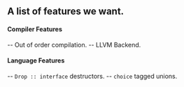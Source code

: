 ## A list of features we want.

#### Compiler Features
-- Out of order compilation.
-- LLVM Backend.

#### Language Features
-- `Drop :: interface` destructors.
-- `choice` tagged unions.